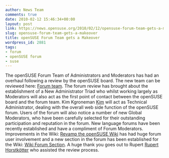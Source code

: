 ```yaml
---
author: News Team
comments: true
date: 2010-02-12 15:46:34+00:00
layout: post
link: https://news.opensuse.org/2010/02/12/opensuse-forum-team-gets-a-makeover/
slug: opensuse-forum-team-gets-a-makeover
title: openSUSE Forum Team gets a Makeover
wordpress_id: 2881
tags:
- forum
- openSUSE forum
- suse
---
```


The openSUSE Forum Team of Administrators and Moderators has had an overhaul following a review by the openSUSE board. The new team can be reviewed here: [Forum team](http://en.opensuse.org/Forum_Team). The forum review has brought about the establishment of a New Administrator Triad who whilst working largely as Moderators will also act as the first point of contact between the openSUSE board and the forum team. Kim Kgroneman [Kim](http://en.opensuse.org/User:Kgroneman) will act as Technical Administrator, dealing with the overall web side function of the openSUSE forum. Users of the forum will also notice a number of new Global Moderators, who have been carefully selected for their outstanding participation and reputation in the forum. 
New language forums have been recently established and have a compliment of Forum Moderators. Improvements in the Wiki: [Revamp the openSUSE Wiki](http://news.opensuse.org/2009/12/22/under-construction-new-wiki-underway/) has had huge forum user involvement and a new section in the forum has been established for the Wiki: [Wiki Forum Section](http://forums.opensuse.org/opensuse-wiki-discussions/).
A huge thank you goes out to Rupert [Rupert Horstkötter](http://en.opensuse.org/User:Rhorstkoetter) who assisted the review process.

